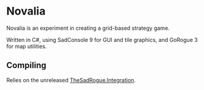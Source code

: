 # Novalia

Novalia is an experiment in creating a grid-based strategy game.

Written in C#, using SadConsole 9 for GUI and tile graphics, and GoRogue 3 for map utilities.

## Compiling

Relies on the unreleased [TheSadRogue.Integration](https://github.com/thesadrogue/TheSadRogue.Integration).
